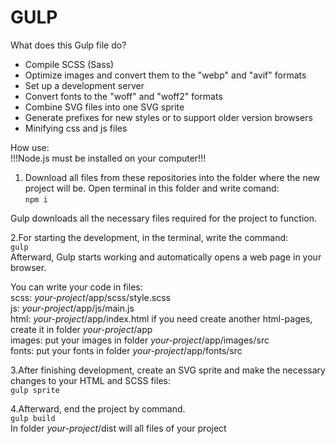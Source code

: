 # GULP
What does this Gulp file do?

+ Compile SCSS (Sass)
+ Optimize images and convert them to the "webp" and "avif" formats
+ Set up a development server
+ Convert fonts to the "woff" and "woff2" formats
+ Combine SVG files into one SVG sprite
+ Generate prefixes for new styles or to support older version browsers
+ Minifying css and js files

How use:  
!!!Node.js must be installed on your computer!!!

1. Download all files from these repositories into the folder where the new project will be.
Open terminal in this folder and write comand:  
`npm i`

Gulp downloads all the necessary files required for the project to function.

2.For starting the development, in the terminal, write the command:  
`gulp`  
Afterward, Gulp starts working and automatically opens a web page in your browser.

You can write your code in files:  
scss: *your-project*/app/scss/style.scss  
js:   *your-project*/app/js/main.js  
html: *your-project*/app/index.html 
if you need create another html-pages, create it in folder *your-project*/app  
images: put your images in folder *your-project*/app/images/src  
fonts:  put your fonts in folder *your-project*/app/fonts/src  

3.After finishing development, create an SVG sprite and make the necessary changes to your HTML and SCSS files:  
`gulp sprite`
  
4.Afterward, end the project by command.  
`gulp build`  
In folder *your-project*/dist will all files of your project
